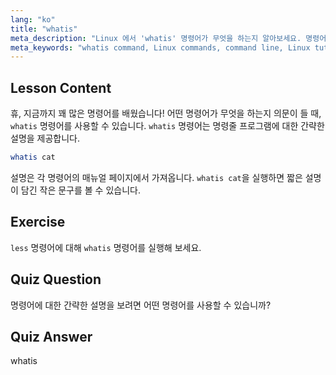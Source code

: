 ```yaml
---
lang: "ko"
title: "whatis"
meta_description: "Linux 에서 'whatis' 명령어가 무엇을 하는지 알아보세요. 명령어에 대한 간략한 설명을 빠르게 얻을 수 있습니다. 초보자가 Linux 명령어를 이해하는 데 필수적입니다."
meta_keywords: "whatis command, Linux commands, command line, Linux tutorial, Linux for beginners, command description, Linux guide"
---
```


## Lesson Content

휴, 지금까지 꽤 많은 명령어를 배웠습니다! 어떤 명령어가 무엇을 하는지 의문이 들 때, `whatis` 명령어를 사용할 수 있습니다. `whatis` 명령어는 명령줄 프로그램에 대한 간략한 설명을 제공합니다.

```bash
whatis cat
```

설명은 각 명령어의 매뉴얼 페이지에서 가져옵니다. `whatis cat`을 실행하면 짧은 설명이 담긴 작은 문구를 볼 수 있습니다.

## Exercise

`less` 명령어에 대해 `whatis` 명령어를 실행해 보세요.

## Quiz Question

명령어에 대한 간략한 설명을 보려면 어떤 명령어를 사용할 수 있습니까?

## Quiz Answer

whatis
